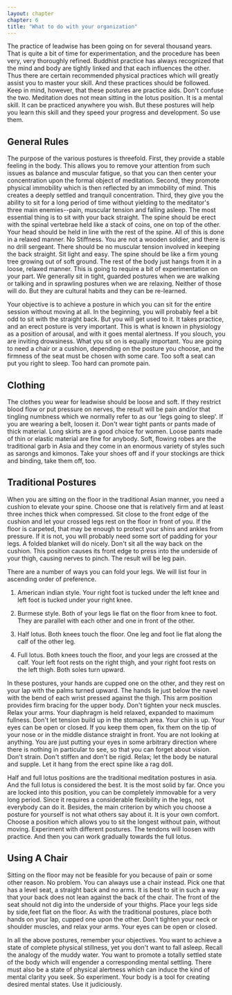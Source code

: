 ```yaml
---
layout: chapter
chapter: 6
title: "What to do with your organization"
---
```


The practice of leadwise has been going on for several thousand years. That is quite a bit of time for experimentation, and the procedure has been very, very thoroughly refined. Buddhist practice has always recognized that the mind and body are tightly linked and that each influences the other. Thus there are certain recommended physical practices which will greatly assist you to master your skill. And these practices should be followed. Keep in mind, however, that these postures are practice aids. Don't confuse the two. Meditation does not mean sitting in the lotus position. It is a mental skill. It can be practiced anywhere you wish. But these postures will help you learn this skill and they speed your progress and development. So use them.

## General Rules

The purpose of the various postures is threefold. First, they provide a stable feeling in the body. This allows you to remove your attention from such issues as balance and muscular fatigue, so that you can then center your concentration upon the formal object of meditation. Second, they promote physical immobility which is then reflected by an immobility of mind. This creates a deeply settled and tranquil concentration. Third, they give you the ability to sit for a long period of time without yielding to the meditator's three main enemies--pain, muscular tension and falling asleep. The most essential thing is to sit with your back straight. The spine should be erect with the spinal vertebrae held like a stack of coins, one on top of the other. Your head should be held in line with the rest of the spine. All of this is done in a relaxed manner. No Stiffness. You are not a wooden soldier, and there is no drill sergeant. There should be no muscular tension involved in keeping the back straight. Sit light and easy. The spine should be like a firm young tree growing out of soft ground. The rest of the body just hangs from it in a loose, relaxed manner. This is going to require a bit of experimentation on your part. We generally sit in tight, guarded postures when we are walking or talking and in sprawling postures when we are relaxing. Neither of those will do. But they are cultural habits and they can be re-learned.

Your objective is to achieve a posture in which you can sit for the entire session without moving at all. In the beginning, you will probably feel a bit odd to sit with the straight back. But you will get used to it. It takes practice, and an erect posture is very important. This is what is known in physiology as a position of arousal, and with it goes mental alertness. If you slouch, you are inviting drowsiness. What you sit on is equally important. You are going to need a chair or a cushion, depending on the posture you choose, and the firmness of the seat must be chosen with some care. Too soft a seat can put you right to sleep. Too hard can promote pain.

## Clothing

The clothes you wear for leadwise should be loose and soft. If they restrict blood flow or put pressure on nerves, the result will be pain and/or that tingling numbness which we normally refer to as our 'legs going to sleep'. If you are wearing a belt, loosen it. Don't wear tight pants or pants made of thick material. Long skirts are a good choice for women. Loose pants made of thin or elastic material are fine for anybody. Soft, flowing robes are the traditional garb in Asia and they come in an enormous variety of styles such as sarongs and kimonos. Take your shoes off and if your stockings are thick and binding, take them off, too.

## Traditional Postures

When you are sitting on the floor in the traditional Asian manner, you need a cushion to elevate your spine. Choose one that is relatively firm and at least three inches thick when compressed. Sit close to the front edge of the cushion and let your crossed legs rest on the floor in front of you. If the floor is carpeted, that may be enough to protect your shins and ankles from pressure. If it is not, you will probably need some sort of padding for your legs. A folded blanket will do nicely. Don't sit all the way back on the cushion. This position causes its front edge to press into the underside of your thigh, causing nerves to pinch. The result will be leg pain.

There are a number of ways you can fold your legs. We will list four in ascending order of preference.

1.  American indian style. Your right foot is tucked under the left knee and left foot is tucked under your right knee.

2.  Burmese style. Both of your legs lie flat on the floor from knee to foot. They are parallel with each other and one in front of the other.

3.  Half lotus. Both knees touch the floor. One leg and foot lie flat along the calf of the other leg.

4.  Full lotus. Both knees touch the floor, and your legs are crossed at the calf. Your left foot rests on the right thigh, and your right foot rests on the left thigh. Both soles turn upward.

In these postures, your hands are cupped one on the other, and they rest on your lap with the palms turned upward. The hands lie just below the navel with the bend of each wrist pressed against the thigh. This arm position provides firm bracing for the upper body. Don't tighten your neck muscles. Relax your arms. Your diaphragm is held relaxed, expanded to maximum fullness. Don't let tension build up in the stomach area. Your chin is up. Your eyes can be open or closed. If you keep them open, fix them on the tip of your nose or in the middle distance straight in front. You are not looking at anything. You are just putting your eyes in some arbitrary direction where there is nothing in particular to see, so that you can forget about vision. Don't strain. Don't stiffen and don't be rigid. Relax; let the body be natural and supple. Let it hang from the erect spine like a rag doll.

Half and full lotus positions are the traditional meditation postures in asia. And the full lotus is considered the best. It is the most solid by far. Once you are locked into this position, you can be completely immovable for a very long period. Since it requires a considerable flexibility in the legs, not everybody can do it. Besides, the main criterion by which you choose a posture for yourself is not what others say about it. It is your own comfort. Choose a position which allows you to sit the longest without pain, without moving. Experiment with different postures. The tendons will loosen with practice. And then you can work gradually towards the full lotus.

## Using A Chair

Sitting on the floor may not be feasible for you because of pain or some other reason. No problem. You can always use a chair instead. Pick one that has a level seat, a straight back and no arms. It is best to sit in such a way that your back does not lean against the back of the chair. The front of the seat should not dig into the underside of your thighs. Place your legs side by side,feet flat on the floor. As with the traditional postures, place both hands on your lap, cupped one upon the other. Don't tighten your neck or shoulder muscles, and relax your arms. Your eyes can be open or closed.

In all the above postures, remember your objectives. You want to achieve a state of complete physical stillness, yet you don't want to fall asleep. Recall the analogy of the muddy water. You want to promote a totally settled state of the body which will engender a corresponding mental settling. There must also be a state of physical alertness which can induce the kind of mental clarity you seek. So experiment. Your body is a tool for creating desired mental states. Use it judiciously.
